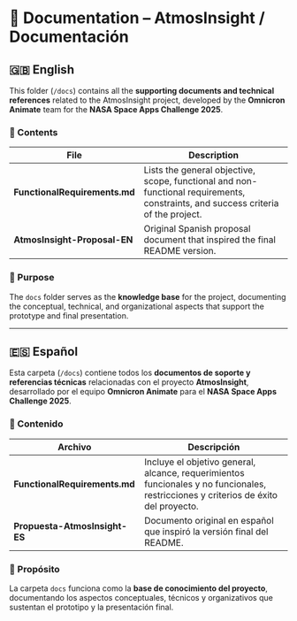 # 📁 Documentation – AtmosInsight / Documentación

## 🇬🇧 English

This folder (`/docs`) contains all the **supporting documents and technical references** related to the AtmosInsight project, developed by the **Omnicron Animate** team for the **NASA Space Apps Challenge 2025**.

### 📄 Contents

| File | Description |
|------|--------------|
| **FunctionalRequirements.md** | Lists the general objective, scope, functional and non-functional requirements, constraints, and success criteria of the project. |
| **AtmosInsight-Proposal-EN** | Original Spanish proposal document that inspired the final README version. |

### 🧭 Purpose
The `docs` folder serves as the **knowledge base** for the project, documenting the conceptual, technical, and organizational aspects that support the prototype and final presentation.

---

## 🇪🇸 Español

Esta carpeta (`/docs`) contiene todos los **documentos de soporte y referencias técnicas** relacionadas con el proyecto **AtmosInsight**, desarrollado por el equipo **Omnicron Animate** para el **NASA Space Apps Challenge 2025**.

### 📄 Contenido

| Archivo | Descripción |
|----------|--------------|
| **FunctionalRequirements.md** | Incluye el objetivo general, alcance, requerimientos funcionales y no funcionales, restricciones y criterios de éxito del proyecto. |
| **Propuesta-AtmosInsight-ES** | Documento original en español que inspiró la versión final del README. |

### 🧭 Propósito
La carpeta `docs` funciona como la **base de conocimiento del proyecto**, documentando los aspectos conceptuales, técnicos y organizativos que sustentan el prototipo y la presentación final.

